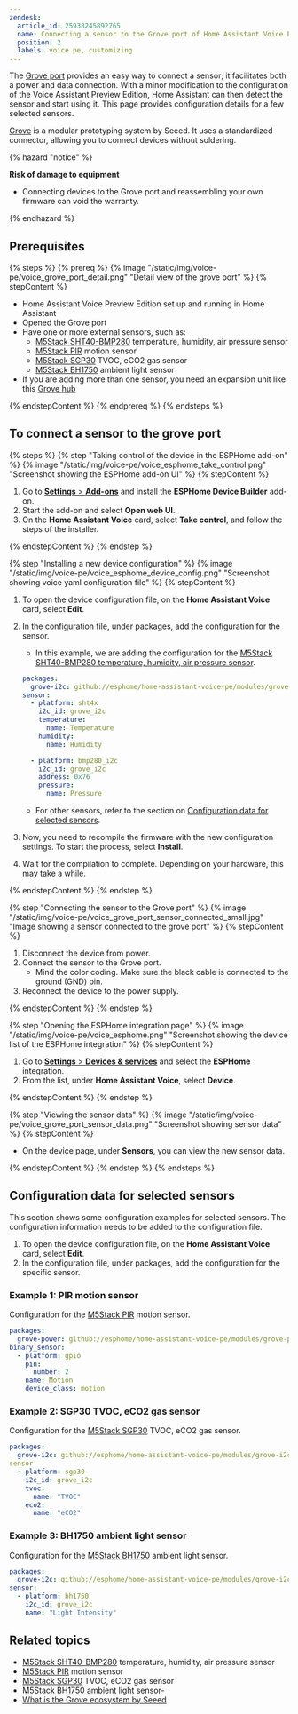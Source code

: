 ```yaml
---
zendesk:
  article_id: 25938245892765
  name: Connecting a sensor to the Grove port of Home Assistant Voice Preview Edition
  position: 2
  labels: voice pe, customizing
---
```


The [Grove port](https://wiki.seeedstudio.com/Grove_System/) provides an easy way to connect a sensor; it facilitates both a power and data connection. With a minor modification to the configuration of the Voice Assistant Preview Edition, Home Assistant can then detect the sensor and start using it. This page provides configuration details for a few selected sensors.

[Grove](https://wiki.seeedstudio.com/Grove_System/) is a modular prototyping system by Seeed. It uses a standardized connector, allowing you to connect devices without soldering.

{% hazard "notice" %}

**Risk of damage to equipment**

- Connecting devices to the Grove port and reassembling your own firmware can void the warranty.

{% endhazard %}

## Prerequisites

{% steps %}
{% prereq %}
{% image "/static/img/voice-pe/voice_grove_port_detail.png" "Detail view of the grove port" %}
{% stepContent %}

- Home Assistant Voice Preview Edition set up and running in Home Assistant
- Opened the Grove port
- Have one or more external sensors, such as:
  - [M5Stack SHT40-BMP280](https://shop.m5stack.com/products/env-iv-unit-with-temperature-humidity-air-pressure-sensor-sht40-bmp280) temperature, humidity, air pressure sensor
  - [M5Stack PIR](https://shop.m5stack.com/products/pir-module) motion sensor
  - [M5Stack SGP30](https://shop.m5stack.com/products/tvoc-eco2-gas-unit-sgp30) TVOC, eCO2 gas sensor
  - [M5Stack BH1750](https://shop.m5stack.com/products/dlight-unit-ambient-light-sensor-bh1750fvi-tr) ambient light sensor
- If you are adding more than one sensor, you need an expansion unit like this [Grove hub](https://shop.m5stack.com/products/mini-hub-module?srsltid=AfmBOooKdCNWJPf90Wr25-jC_8QqbrVeqc3gzZ678-yi4396Cc1q792_)

{% endstepContent %}
{% endprereq %}
{% endsteps %}

## To connect a sensor to the grove port

{% steps %}
{% step "Taking control of the device in the ESPHome add-on" %}
{% image "/static/img/voice-pe/voice_esphome_take_control.png" "Screenshot showing the ESPHome add-on UI" %}
{% stepContent %}

1. Go to [**Settings** > **Add-ons**](https://my.home-assistant.io/redirect/supervisor_addon/?addon=5c53de3b_esphome) and install the **ESPHome Device Builder** add-on.
2. Start the add-on and select **Open web UI**.
3. On the **Home Assistant Voice** card, select **Take control**, and follow the steps of the installer.

{% endstepContent %}
{% endstep %}

{% step "Installing a new device configuration" %}
{% image "/static/img/voice-pe/voice_esphome_device_config.png" "Screenshot showing voice yaml configuration file" %}
{% stepContent %}

1. To open the device configuration file, on the **Home Assistant Voice** card, select **Edit**.
2. In the configuration file, under packages, add the configuration for the sensor.
   - In this example, we are adding the configuration for the [M5Stack SHT40-BMP280 temperature, humidity, air pressure sensor](https://shop.m5stack.com/products/env-iv-unit-with-temperature-humidity-air-pressure-sensor-sht40-bmp280).

   ```yaml
   packages:
     grove-i2c: github://esphome/home-assistant-voice-pe/modules/grove-i2c.yaml
   sensor:
     - platform: sht4x
       i2c_id: grove_i2c
       temperature:
         name: Temperature
       humidity:
         name: Humidity

     - platform: bmp280_i2c
       i2c_id: grove_i2c
       address: 0x76
       pressure:
         name: Pressure
   ```

   - For other sensors, refer to the section on [Configuration data for selected sensors](#configuration-data-for-selected-sensors).

3. Now, you need to recompile the firmware with the new configuration settings. To start the process, select **Install**.
4. Wait for the compilation to complete. Depending on your hardware, this may take a while.

{% endstepContent %}
{% endstep %}

{% step "Connecting the sensor to the Grove port" %}
{% image "/static/img/voice-pe/voice_grove_port_sensor_connected_small.jpg" "Image showing a sensor connected to the grove port" %}
{% stepContent %}

1. Disconnect the device from power.
2. Connect the sensor to the Grove port.
   - Mind the color coding. Make sure the black cable is connected to the ground (GND) pin.
3. Reconnect the device to the power supply.

{% endstepContent %}
{% endstep %}

{% step "Opening the ESPHome integration page" %}
{% image "/static/img/voice-pe/voice_esphome.png" "Screenshot showing the device list of the ESPHome integration" %}
{% stepContent %}

1. Go to [**Settings** > **Devices & services**](https://my.home-assistant.io/redirect/integrations/) and select the **ESPHome** integration.
2. From the list, under **Home Assistant Voice**, select **Device**.

{% endstepContent %}
{% endstep %}

{% step "Viewing the sensor data" %}
{% image "/static/img/voice-pe/voice_grove_port_sensor_data.png" "Screenshot showing sensor data" %}
{% stepContent %}

- On the device page, under **Sensors**, you can view the new sensor data.

{% endstepContent %}
{% endstep %}
{% endsteps %}

## Configuration data for selected sensors

This section shows some configuration examples for selected sensors. The configuration information needs to be added to the configuration file.

1. To open the device configuration file, on the **Home Assistant Voice** card, select **Edit**.
2. In the configuration file, under packages, add the configuration for the specific sensor.

### Example 1: PIR motion sensor

Configuration for the [M5Stack PIR](https://shop.m5stack.com/products/pir-module) motion sensor.

  ```yaml
  packages:
    grove-power: github://esphome/home-assistant-voice-pe/modules/grove-power.yaml
  binary_sensor:
    - platform: gpio
      pin:
        number: 2
      name: Motion
      device_class: motion
  ```

### Example 2: SGP30 TVOC, eCO2 gas sensor

Configuration for the [M5Stack SGP30](https://shop.m5stack.com/products/tvoc-eco2-gas-unit-sgp30) TVOC, eCO2 gas sensor.

  ```yaml
  packages:
    grove-i2c: github://esphome/home-assistant-voice-pe/modules/grove-i2c.yaml
  sensor
    - platform: sgp30
      i2c_id: grove_i2c
      tvoc:
        name: "TVOC"
      eco2:
        name: "eCO2"
  ```

### Example 3: BH1750 ambient light sensor

Configuration for the [M5Stack BH1750](https://shop.m5stack.com/products/dlight-unit-ambient-light-sensor-bh1750fvi-tr) ambient light sensor.

  ```yaml
  packages:
    grove-i2c: github://esphome/home-assistant-voice-pe/modules/grove-i2c.yaml
  sensor:
    - platform: bh1750
      i2c_id: grove_i2c
      name: "Light Intensity"
  ```

## Related topics

- [M5Stack SHT40-BMP280](https://shop.m5stack.com/products/env-iv-unit-with-temperature-humidity-air-pressure-sensor-sht40-bmp280) temperature, humidity, air pressure sensor
- [M5Stack PIR](https://shop.m5stack.com/products/pir-module) motion sensor
- [M5Stack SGP30](https://shop.m5stack.com/products/tvoc-eco2-gas-unit-sgp30) TVOC, eCO2 gas sensor
- [M5Stack BH1750](https://shop.m5stack.com/products/dlight-unit-ambient-light-sensor-bh1750fvi-tr) ambient light sensor-
- [What is the Grove ecosystem by Seeed](https://wiki.seeedstudio.com/Grove_System/)